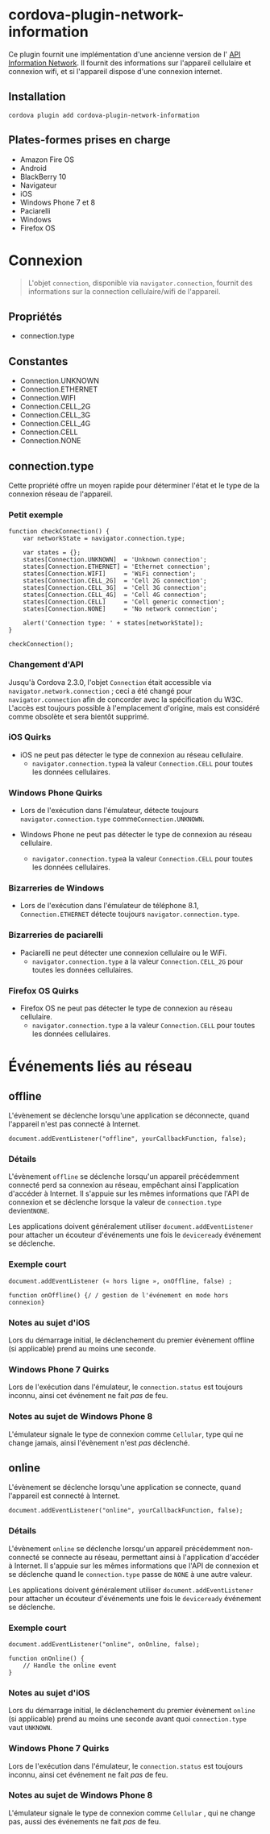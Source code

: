 <!---
    Licensed to the Apache Software Foundation (ASF) under one
    or more contributor license agreements.  See the NOTICE file
    distributed with this work for additional information
    regarding copyright ownership.  The ASF licenses this file
    to you under the Apache License, Version 2.0 (the
    "License"); you may not use this file except in compliance
    with the License.  You may obtain a copy of the License at

      https://www.apache.org/licenses/LICENSE-2.0

    Unless required by applicable law or agreed to in writing,
    software distributed under the License is distributed on an
    "AS IS" BASIS, WITHOUT WARRANTIES OR CONDITIONS OF ANY
    KIND, either express or implied.  See the License for the
    specific language governing permissions and limitations
    under the License.
-->

# cordova-plugin-network-information

Ce plugin fournit une implémentation d'une ancienne version de l' [API Information Network][1]. Il fournit des informations sur l'appareil cellulaire et connexion wifi, et si l'appareil dispose d'une connexion internet.

 [1]: https://www.w3.org/TR/2011/WD-netinfo-api-20110607/

## Installation

    cordova plugin add cordova-plugin-network-information
    

## Plates-formes prises en charge

*   Amazon Fire OS
*   Android
*   BlackBerry 10
*   Navigateur
*   iOS
*   Windows Phone 7 et 8
*   Paciarelli
*   Windows
*   Firefox OS

# Connexion

> L'objet `connection`, disponible via `navigator.connection`, fournit des informations sur la connection cellulaire/wifi de l'appareil.

## Propriétés

*   connection.type

## Constantes

*   Connection.UNKNOWN
*   Connection.ETHERNET
*   Connection.WIFI
*   Connection.CELL_2G
*   Connection.CELL_3G
*   Connection.CELL_4G
*   Connection.CELL
*   Connection.NONE

## connection.type

Cette propriété offre un moyen rapide pour déterminer l'état et le type de la connexion réseau de l'appareil.

### Petit exemple

    function checkConnection() {
        var networkState = navigator.connection.type;
    
        var states = {};
        states[Connection.UNKNOWN]  = 'Unknown connection';
        states[Connection.ETHERNET] = 'Ethernet connection';
        states[Connection.WIFI]     = 'WiFi connection';
        states[Connection.CELL_2G]  = 'Cell 2G connection';
        states[Connection.CELL_3G]  = 'Cell 3G connection';
        states[Connection.CELL_4G]  = 'Cell 4G connection';
        states[Connection.CELL]     = 'Cell generic connection';
        states[Connection.NONE]     = 'No network connection';
    
        alert('Connection type: ' + states[networkState]);
    }
    
    checkConnection();
    

### Changement d'API

Jusqu'à Cordova 2.3.0, l'objet `Connection` était accessible via `navigator.network.connection` ; ceci a été changé pour `navigator.connection` afin de concorder avec la spécification du W3C. L'accès est toujours possible à l'emplacement d'origine, mais est considéré comme obsolète et sera bientôt supprimé.

### iOS Quirks

*   iOS ne peut pas détecter le type de connexion au réseau cellulaire. 
    *   `navigator.connection.type`a la valeur `Connection.CELL` pour toutes les données cellulaires.

### Windows Phone Quirks

*   Lors de l'exécution dans l'émulateur, détecte toujours `navigator.connection.type` comme`Connection.UNKNOWN`.

*   Windows Phone ne peut pas détecter le type de connexion au réseau cellulaire.
    
    *   `navigator.connection.type`a la valeur `Connection.CELL` pour toutes les données cellulaires.

### Bizarreries de Windows

*   Lors de l'exécution dans l'émulateur de téléphone 8.1, `Connection.ETHERNET` détecte toujours `navigator.connection.type`.

### Bizarreries de paciarelli

*   Paciarelli ne peut détecter une connexion cellulaire ou le WiFi. 
    *   `navigator.connection.type` a la valeur `Connection.CELL_2G` pour toutes les données cellulaires.

### Firefox OS Quirks

*   Firefox OS ne peut pas détecter le type de connexion au réseau cellulaire. 
    *   `navigator.connection.type` a la valeur `Connection.CELL` pour toutes les données cellulaires.

# Événements liés au réseau

## offline

L'évènement se déclenche lorsqu'une application se déconnecte, quand l'appareil n'est pas connecté à Internet.

    document.addEventListener("offline", yourCallbackFunction, false);
    

### Détails

L'évènement `offline` se déclenche lorsqu'un appareil précédemment connecté perd sa connexion au réseau, empêchant ainsi l'application d'accéder à Internet. Il s'appuie sur les mêmes informations que l'API de connexion et se déclenche lorsque la valeur de `connection.type` devient`NONE`.

Les applications doivent généralement utiliser `document.addEventListener` pour attacher un écouteur d'événements une fois le `deviceready` événement se déclenche.

### Exemple court

    document.addEventListener (« hors ligne », onOffline, false) ;
    
    function onOffline() {/ / gestion de l'événement en mode hors connexion}
    

### Notes au sujet d'iOS

Lors du démarrage initial, le déclenchement du premier évènement offline (si applicable) prend au moins une seconde.

### Windows Phone 7 Quirks

Lors de l'exécution dans l'émulateur, le `connection.status` est toujours inconnu, ainsi cet événement ne fait *pas* de feu.

### Notes au sujet de Windows Phone 8

L'émulateur signale le type de connexion comme `Cellular`, type qui ne change jamais, ainsi l'évènement n'est *pas* déclenché.

## online

L'évènement se déclenche lorsqu'une application se connecte, quand l'appareil est connecté à Internet.

    document.addEventListener("online", yourCallbackFunction, false);
    

### Détails

L'évènement `online` se déclenche lorsqu'un appareil précédemment non-connecté se connecte au réseau, permettant ainsi à l'application d'accéder à Internet. Il s'appuie sur les mêmes informations que l'API de connexion et se déclenche quand le `connection.type` passe de `NONE` à une autre valeur.

Les applications doivent généralement utiliser `document.addEventListener` pour attacher un écouteur d'événements une fois le `deviceready` événement se déclenche.

### Exemple court

    document.addEventListener("online", onOnline, false);
    
    function onOnline() {
        // Handle the online event
    }
    

### Notes au sujet d'iOS

Lors du démarrage initial, le déclenchement du premier évènement `online` (si applicable) prend au moins une seconde avant quoi `connection.type` vaut `UNKNOWN`.

### Windows Phone 7 Quirks

Lors de l'exécution dans l'émulateur, le `connection.status` est toujours inconnu, ainsi cet événement ne fait *pas* de feu.

### Notes au sujet de Windows Phone 8

L'émulateur signale le type de connexion comme `Cellular` , qui ne change pas, aussi des événements ne fait *pas* de feu.
